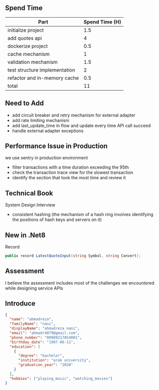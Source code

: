 ## Spend Time

| Part                          | Spend Time (H) |
|-------------------------------|----------------|
| initialize project            | 1.5            |
| add quotes api                | 4              |
| dockerize project             | 0.5            |
| cache mechanism               | 1              |
| validation mechanism          | 1.5            |
| test structure implementation | 2              |
| refactor and in-memory cache  | 0.5            |
| total                         | 11             |

## Need to Add

- add circuit breaker and retry mechanism for external adapter
- add rate limiting mechanism
- add last_update_time in flow and update every time API call succeed
- handle external adapter exceptions

## Performance Issue in Production

we use sentry in production environment

- filter transactions with a time duration exceeding the 95th
- check the transaction trace view for the slowest transaction
- identify the section that took the most time and review it

## Technical Book

System Design Interview

- consistent hashing (the mechanism of a hash ring involves identifying the positions of hash keys and servers on it)

## New in .Net8

Record

```csharp
public record LatestQuoteInput(string Symbol, string Convert);
```

## Assessment

I believe the assessment includes most of the challenges we encountered while designing service APIs


## Introduce

```json
{
  "name": "ahmadreza",
  "familyName": "nani",
  "displayName": "ahmadreza nani",
  "email": "ahmadr4079@gmail.com",
  "phone_number": "00989217854001",
  "birthday_date": "1997-06-11",
  "education": [
    {
      "degree": "bachelor",
      "institution": "arak university",
      "graduation_year": "2020"
    }
  ],
  "hobbies": ["playing_music", "watching_movies"]
}
```